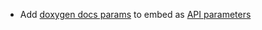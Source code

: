 * Add [doxygen docs params](snippets/doxygen#extract-parameters) to embed as [API parameters](snippets/api-parameters)